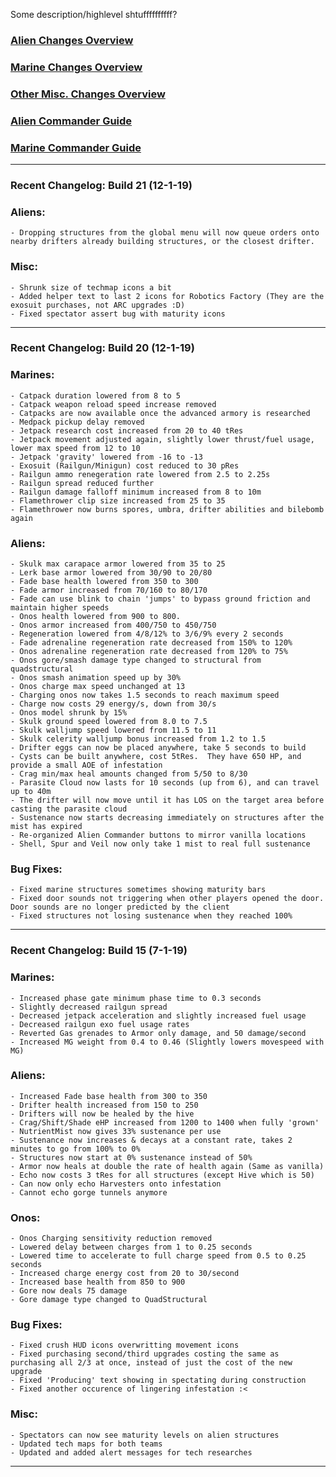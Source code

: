 Some description/highlevel shtuffffffffff?

### [Alien Changes Overview](https://xtoken.github.io/CompMod/webpages/alien_overview)

### [Marine Changes Overview](https://xtoken.github.io/CompMod/webpages/marine_overview)

### [Other Misc. Changes Overview](https://xtoken.github.io/CompMod/webpages/misc_overview)

### [Alien Commander Guide](https://xtoken.github.io/CompMod/webpages/alien_comm_guide)

### [Marine Commander Guide](https://xtoken.github.io/CompMod/webpages/marine_comm_guide)

***
### Recent Changelog: Build 21 (12-1-19)

### Aliens:
	- Dropping structures from the global menu will now queue orders onto nearby drifters already building structures, or the closest drifter.
	
### Misc:
	- Shrunk size of techmap icons a bit
	- Added helper text to last 2 icons for Robotics Factory (They are the exosuit purchases, not ARC upgrades :D)
	- Fixed spectator assert bug with maturity icons

***
### Recent Changelog: Build 20 (12-1-19)

### Marines:
	- Catpack duration lowered from 8 to 5
	- Catpack weapon reload speed increase removed
	- Catpacks are now available once the advanced armory is researched
	- Medpack pickup delay removed
	- Jetpack research cost increased from 20 to 40 tRes
	- Jetpack movement adjusted again, slightly lower thrust/fuel usage, lower max speed from 12 to 10
	- Jetpack 'gravity' lowered from -16 to -13
	- Exosuit (Railgun/Minigun) cost reduced to 30 pRes
	- Railgun ammo renegeration rate lowered from 2.5 to 2.25s
	- Railgun spread reduced further
	- Railgun damage falloff minimum increased from 8 to 10m
	- Flamethrower clip size increased from 25 to 35
	- Flamethrower now burns spores, umbra, drifter abilities and bilebomb again

### Aliens:
	- Skulk max carapace armor lowered from 35 to 25
	- Lerk base armor lowered from 30/90 to 20/80
	- Fade base health lowered from 350 to 300
	- Fade armor increased from 70/160 to 80/170
	- Fade can use blink to chain 'jumps' to bypass ground friction and maintain higher speeds
	- Onos health lowered from 900 to 800.
	- Onos armor increased from 400/750 to 450/750
	- Regeneration lowered from 4/8/12% to 3/6/9% every 2 seconds
	- Fade adrenaline regeneration rate decreased from 150% to 120%
	- Onos adrenaline regeneration rate decreased from 120% to 75%
	- Onos gore/smash damage type changed to structural from quadstructural
	- Onos smash animation speed up by 30%
	- Onos charge max speed unchanged at 13
	- Charging onos now takes 1.5 seconds to reach maximum speed
	- Charge now costs 29 energy/s, down from 30/s
	- Onos model shrunk by 15%
	- Skulk ground speed lowered from 8.0 to 7.5
	- Skulk walljump speed lowered from 11.5 to 11
	- Skulk celerity walljump bonus increased from 1.2 to 1.5
	- Drifter eggs can now be placed anywhere, take 5 seconds to build
	- Cysts can be built anywhere, cost 5tRes.  They have 650 HP, and provide a small AOE of infestation
	- Crag min/max heal amounts changed from 5/50 to 8/30
	- Parasite Cloud now lasts for 10 seconds (up from 6), and can travel up to 40m
	- The drifter will now move until it has LOS on the target area before casting the parasite cloud
	- Sustenance now starts decreasing immediately on structures after the mist has expired
	- Re-organized Alien Commander buttons to mirror vanilla locations
	- Shell, Spur and Veil now only take 1 mist to real full sustenance
	
### Bug Fixes:
	- Fixed marine structures sometimes showing maturity bars
	- Fixed door sounds not triggering when other players opened the door.  Door sounds are no longer predicted by the client
	- Fixed structures not losing sustenance when they reached 100%
	
***
### Recent Changelog: Build 15 (7-1-19)

### Marines:
	- Increased phase gate minimum phase time to 0.3 seconds
	- Slightly decreased railgun spread
	- Decreased jetpack acceleration and slightly increased fuel usage
	- Decreased railgun exo fuel usage rates
	- Reverted Gas grenades to Armor only damage, and 50 damage/second
	- Increased MG weight from 0.4 to 0.46 (Slightly lowers movespeed with MG)

### Aliens:
	- Increased Fade base health from 300 to 350
	- Drifter health increased from 150 to 250
	- Drifters will now be healed by the hive
	- Crag/Shift/Shade eHP increased from 1200 to 1400 when fully 'grown'
	- NutrientMist now gives 33% sustenance per use
	- Sustenance now increases & decays at a constant rate, takes 2 minutes to go from 100% to 0%
	- Structures now start at 0% sustenance instead of 50%
	- Armor now heals at double the rate of health again (Same as vanilla)
	- Echo now costs 3 tRes for all structures (except Hive which is 50)
	- Can now only echo Harvesters onto infestation
	- Cannot echo gorge tunnels anymore

### Onos:
	- Onos Charging sensitivity reduction removed
	- Lowered delay between charges from 1 to 0.25 seconds
	- Lowered time to accelerate to full charge speed from 0.5 to 0.25 seconds
	- Increased charge energy cost from 20 to 30/second
	- Increased base health from 850 to 900
	- Gore now deals 75 damage
	- Gore damage type changed to QuadStructural

### Bug Fixes:
	- Fixed crush HUD icons overwritting movement icons
	- Fixed purchasing second/third upgrades costing the same as purchasing all 2/3 at once, instead of just the cost of the new upgrade
	- Fixed 'Producing' text showing in spectating during construction
	- Fixed another occurence of lingering infestation :<

### Misc:
	- Spectators can now see maturity levels on alien structures
	- Updated tech maps for both teams
	- Updated and added alert messages for tech researches
	
***